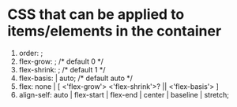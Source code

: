 # CSS that can be applied to items/elements in the container

1. order: <integer>;
2. flex-grow: <number>; /* default 0 */
3. flex-shrink: <number>; /* default 1 */
4. flex-basis: <length> | auto; /* default auto */
5. flex: none | [ <'flex-grow'> <'flex-shrink'>? || <'flex-basis'> ]
6. align-self: auto | flex-start | flex-end | center | baseline | stretch;
